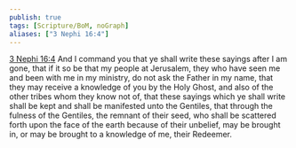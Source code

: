 ```yaml
---
publish: true
tags: [Scripture/BoM, noGraph]
aliases: ["3 Nephi 16:4"]
---
```

[3 Nephi 16:4](https://churchofjesuschrist.org/study/scriptures/bofm/3-ne/16?lang=eng&id=p4#p4) And I command you that ye shall write these sayings after I am gone, that if it so be that my people at Jerusalem, they who have seen me and been with me in my ministry, do not ask the Father in my name, that they may receive a knowledge of you by the Holy Ghost, and also of the other tribes whom they know not of, that these sayings which ye shall write shall be kept and shall be manifested unto the Gentiles, that through the fulness of the Gentiles, the remnant of their seed, who shall be scattered forth upon the face of the earth because of their unbelief, may be brought in, or may be brought to a knowledge of me, their Redeemer.

